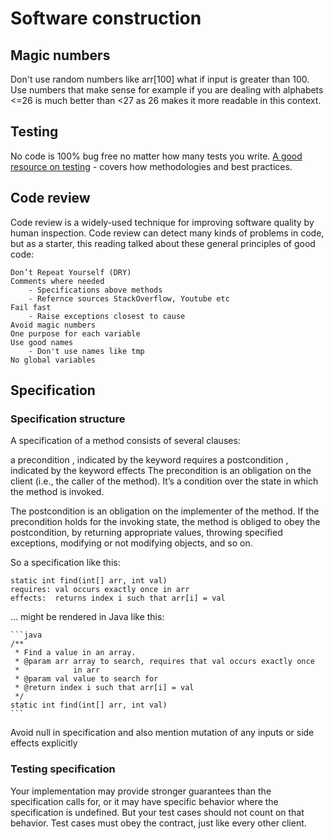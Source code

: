 # Software construction

## Magic numbers

Don't use random numbers like arr[100] what if input is greater than 100.  
Use numbers that make sense for example if you are dealing with alphabets <=26 is much better than <27 as 26 makes it more readable in this context.

## Testing

No code is 100% bug free no matter how many tests you write.
[A good resource on testing](https://ocw.mit.edu/ans7870/6/6.005/s16/classes/03-testing/) - covers how methodologies and best practices.

## Code review

Code review is a widely-used technique for improving software quality by human inspection. Code review can detect many kinds of problems in code, but as a starter, this reading talked about these general principles of good code:

    Don’t Repeat Yourself (DRY)
    Comments where needed
        - Specifications above methods
        - Refernce sources StackOverflow, Youtube etc
    Fail fast
        - Raise exceptions closest to cause
    Avoid magic numbers
    One purpose for each variable
    Use good names
        - Don't use names like tmp
    No global variables
    

## Specification

### Specification structure

A specification of a method consists of several clauses:

a precondition , indicated by the keyword requires
a postcondition , indicated by the keyword effects
The precondition is an obligation on the client (i.e., the caller of the method). It’s a condition over the state in which the method is invoked.

The postcondition is an obligation on the implementer of the method. If the precondition holds for the invoking state, the method is obliged to obey the postcondition, by returning appropriate values, throwing specified exceptions, modifying or not modifying objects, and so on.

So a specification like this:

    static int find(int[] arr, int val)
    requires: val occurs exactly once in arr
    effects:  returns index i such that arr[i] = val
… might be rendered in Java like this:

    ```java
    /**
     * Find a value in an array.
     * @param arr array to search, requires that val occurs exactly once
     *            in arr
     * @param val value to search for
     * @return index i such that arr[i] = val
     */
    static int find(int[] arr, int val)
    ```

Avoid null in specification and also mention mutation of any inputs or side effects explicitly

### Testing specification

Your implementation may provide stronger guarantees than the specification calls for, or it may have specific behavior where the specification is undefined. But your test cases should not count on that behavior. Test cases must obey the contract, just like every other client.
